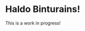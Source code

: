 <html>
  <head>
    <meta charset="UTF-8">
    <title>Haldo Binturians</title>
   <link rel="stylesheet" href="stylesheet.css" type="text/css">
   <h1>Haldo Binturains!</h1>
  </head>
  <body>
  This is a work in progress!
  </body>
</html>
